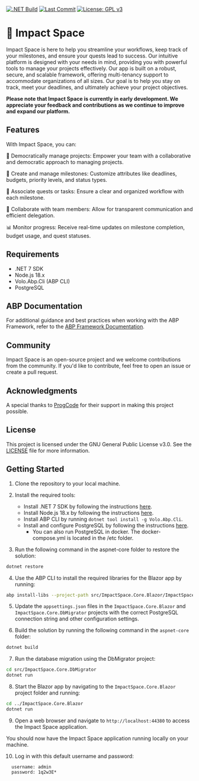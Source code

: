 [![.NET Build](https://github.com/impact-space/app/actions/workflows/dotnet.yml/badge.svg)](https://github.com/impact-space/app/actions/workflows/dotnet.yml) [![Last Commit](https://img.shields.io/github/last-commit/impact-space/app)](https://github.com/impact-space/app/commits/master) [![License: GPL v3](https://img.shields.io/badge/License-GPLv3-blue.svg)](https://www.gnu.org/licenses/gpl-3.0)



# 🚀 Impact Space

Impact Space is here to help you streamline your workflows, keep track  of your milestones, and ensure your quests lead to success. Our intuitive platform is designed with your needs in mind, providing you with powerful tools to manage your projects effectively. Our app is built on a robust, secure, and scalable framework, offering  multi-tenancy support to accommodate organizations of all sizes. Our goal is to help you stay on track, meet your deadlines, and ultimately achieve your project objectives.

**Please note that Impact Space is currently in early development. We appreciate your feedback and contributions as we continue to improve and expand our platform.**

## Features

With Impact Space, you can:

🤝 Democratically manage projects: Empower your team with a collaborative and democratic approach to managing projects.

🎯 Create and manage milestones: Customize attributes like deadlines, budgets, priority levels, and status types.

📝 Associate quests or tasks: Ensure a clear and organized workflow with each milestone.

💬 Collaborate with team members: Allow for transparent communication and efficient delegation.

📊 Monitor progress: Receive real-time updates on milestone completion, budget usage, and quest statuses.

## Requirements

- .NET 7 SDK
- Node.js 18.x
- Volo.Abp.Cli (ABP CLI)
- PostgreSQL

## ABP Documentation

For additional guidance and best practices when working with the ABP Framework, refer to the [ABP Framework Documentation](https://docs.abp.io/en/abp/latest/).

## Community

Impact Space is an open-source project and we welcome contributions from the community. If you'd like to contribute, feel free to open an issue or create a pull request.

## Acknowledgments

A special thanks to [ProgCode](https://progcode.org) for their support in making this project possible.

## License

This project is licensed under the GNU General Public License v3.0. See the [LICENSE](LICENSE) file for more information.

## Getting Started

1. Clone the repository to your local machine.
2. Install the required tools:
   - Install .NET 7 SDK by following the instructions [here](https://dotnet.microsoft.com/download/dotnet/7.0).
   - Install Node.js 18.x by following the instructions [here](https://nodejs.org/en/download/).
   - Install ABP CLI by running `dotnet tool install -g Volo.Abp.Cli`.
   - Install and configure PostgreSQL by following the instructions [here](https://www.postgresql.org/download/).
     - You can also run PostgreSQL in docker.  The docker-compose.yml is located in the /etc folder.

3. Run the following command in the aspnet-core folder to restore the solution:

```bash
dotnet restore
```

4. Use the ABP CLI to install the required libraries for the Blazor app by running:

```bash
abp install-libs --project-path src/ImpactSpace.Core.Blazor/ImpactSpace.Core.Blazor.csproj
```

5. Update the `appsettings.json` files in the `ImpactSpace.Core.Blazor` and `ImpactSpace.Core.DbMigrator` projects with the correct PostgreSQL connection string and other configuration settings.

6. Build the solution by running the following command in the `aspnet-core` folder:

```bash
dotnet build
```

7. Run the database migration using the DbMigrator project:

```bash
cd src/ImpactSpace.Core.DbMigrator
dotnet run
```

8. Start the Blazor app by navigating to the `ImpactSpace.Core.Blazor` project folder and running:

```bash
cd ../ImpactSpace.Core.Blazor
dotnet run
```

9. Open a web browser and navigate to `http://localhost:44380` to access the Impact Space application.

You should now have the Impact Space application running locally on your machine.

10. Log in with this default username and password:

```
  username: admin
  password: 1q2w3E*
```

